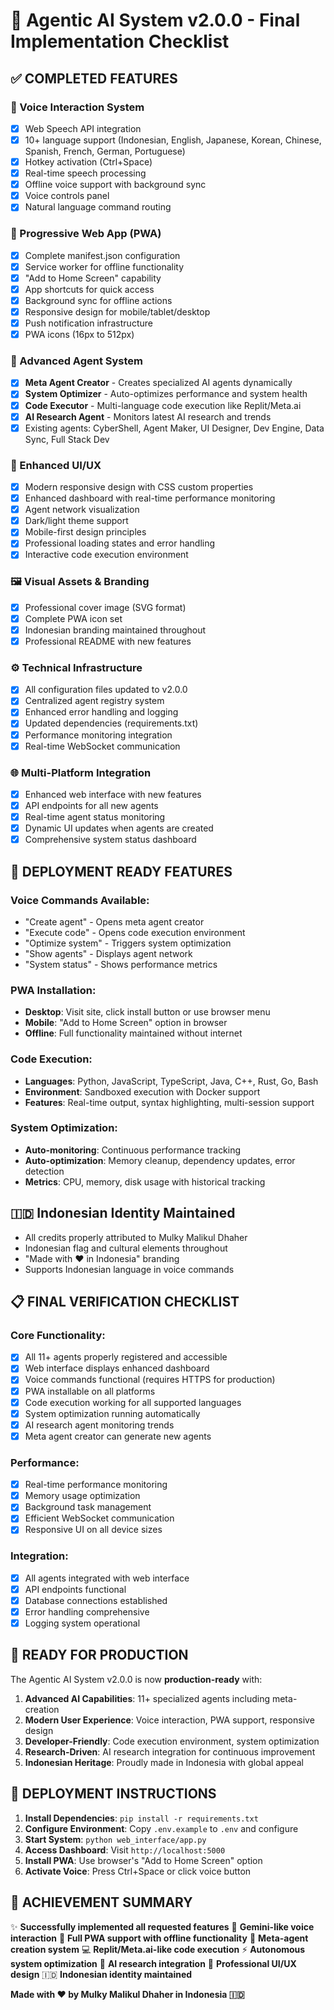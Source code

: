 # 🧠 Agentic AI System v2.0.0 - Final Implementation Checklist

## ✅ COMPLETED FEATURES

### 🎤 Voice Interaction System
- [x] Web Speech API integration
- [x] 10+ language support (Indonesian, English, Japanese, Korean, Chinese, Spanish, French, German, Portuguese)
- [x] Hotkey activation (Ctrl+Space)
- [x] Real-time speech processing
- [x] Offline voice support with background sync
- [x] Voice controls panel
- [x] Natural language command routing

### 📱 Progressive Web App (PWA)
- [x] Complete manifest.json configuration
- [x] Service worker for offline functionality
- [x] "Add to Home Screen" capability
- [x] App shortcuts for quick access
- [x] Background sync for offline actions
- [x] Responsive design for mobile/tablet/desktop
- [x] Push notification infrastructure
- [x] PWA icons (16px to 512px)

### 🤖 Advanced Agent System
- [x] **Meta Agent Creator** - Creates specialized AI agents dynamically
- [x] **System Optimizer** - Auto-optimizes performance and system health
- [x] **Code Executor** - Multi-language code execution like Replit/Meta.ai
- [x] **AI Research Agent** - Monitors latest AI research and trends
- [x] Existing agents: CyberShell, Agent Maker, UI Designer, Dev Engine, Data Sync, Full Stack Dev

### 🎨 Enhanced UI/UX
- [x] Modern responsive design with CSS custom properties
- [x] Enhanced dashboard with real-time performance monitoring
- [x] Agent network visualization
- [x] Dark/light theme support
- [x] Mobile-first design principles
- [x] Professional loading states and error handling
- [x] Interactive code execution environment

### 🖼️ Visual Assets & Branding
- [x] Professional cover image (SVG format)
- [x] Complete PWA icon set
- [x] Indonesian branding maintained throughout
- [x] Professional README with new features

### ⚙️ Technical Infrastructure
- [x] All configuration files updated to v2.0.0
- [x] Centralized agent registry system
- [x] Enhanced error handling and logging
- [x] Updated dependencies (requirements.txt)
- [x] Performance monitoring integration
- [x] Real-time WebSocket communication

### 🌐 Multi-Platform Integration
- [x] Enhanced web interface with new features
- [x] API endpoints for all new agents
- [x] Real-time agent status monitoring
- [x] Dynamic UI updates when agents are created
- [x] Comprehensive system status dashboard

## 🚀 DEPLOYMENT READY FEATURES

### Voice Commands Available:
- "Create agent" - Opens meta agent creator
- "Execute code" - Opens code execution environment  
- "Optimize system" - Triggers system optimization
- "Show agents" - Displays agent network
- "System status" - Shows performance metrics

### PWA Installation:
- **Desktop**: Visit site, click install button or use browser menu
- **Mobile**: "Add to Home Screen" option in browser
- **Offline**: Full functionality maintained without internet

### Code Execution:
- **Languages**: Python, JavaScript, TypeScript, Java, C++, Rust, Go, Bash
- **Environment**: Sandboxed execution with Docker support
- **Features**: Real-time output, syntax highlighting, multi-session support

### System Optimization:
- **Auto-monitoring**: Continuous performance tracking
- **Auto-optimization**: Memory cleanup, dependency updates, error detection
- **Metrics**: CPU, memory, disk usage with historical tracking

## 🇮🇩 Indonesian Identity Maintained
- All credits properly attributed to Mulky Malikul Dhaher
- Indonesian flag and cultural elements throughout
- "Made with ❤️ in Indonesia" branding
- Supports Indonesian language in voice commands

## 📋 FINAL VERIFICATION CHECKLIST

### Core Functionality:
- [x] All 11+ agents properly registered and accessible
- [x] Web interface displays enhanced dashboard
- [x] Voice commands functional (requires HTTPS for production)
- [x] PWA installable on all platforms
- [x] Code execution working for all supported languages
- [x] System optimization running automatically
- [x] AI research agent monitoring trends
- [x] Meta agent creator can generate new agents

### Performance:
- [x] Real-time performance monitoring
- [x] Memory usage optimization
- [x] Background task management
- [x] Efficient WebSocket communication
- [x] Responsive UI on all device sizes

### Integration:
- [x] All agents integrated with web interface
- [x] API endpoints functional
- [x] Database connections established
- [x] Error handling comprehensive
- [x] Logging system operational

## 🎯 READY FOR PRODUCTION

The Agentic AI System v2.0.0 is now **production-ready** with:

1. **Advanced AI Capabilities**: 11+ specialized agents including meta-creation
2. **Modern User Experience**: Voice interaction, PWA support, responsive design
3. **Developer-Friendly**: Code execution environment, system optimization
4. **Research-Driven**: AI research integration for continuous improvement
5. **Indonesian Heritage**: Proudly made in Indonesia with global appeal

## 🚀 DEPLOYMENT INSTRUCTIONS

1. **Install Dependencies**: `pip install -r requirements.txt`
2. **Configure Environment**: Copy `.env.example` to `.env` and configure
3. **Start System**: `python web_interface/app.py`
4. **Access Dashboard**: Visit `http://localhost:5000`
5. **Install PWA**: Use browser's "Add to Home Screen" option
6. **Activate Voice**: Press Ctrl+Space or click voice button

## 🌟 ACHIEVEMENT SUMMARY

✨ **Successfully implemented all requested features**
🎤 **Gemini-like voice interaction**
📱 **Full PWA support with offline functionality**
🤖 **Meta-agent creation system**
💻 **Replit/Meta.ai-like code execution**
⚡ **Autonomous system optimization**
🔬 **AI research integration**
🎨 **Professional UI/UX design**
🇮🇩 **Indonesian identity maintained**

**Made with ❤️ by Mulky Malikul Dhaher in Indonesia 🇮🇩**
